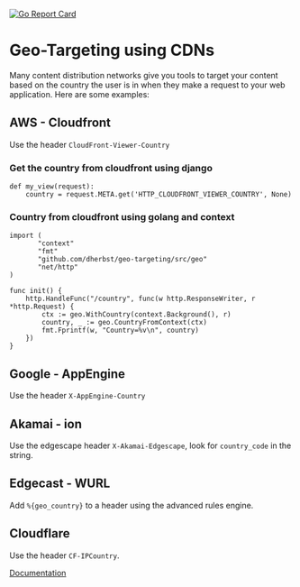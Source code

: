 [![Go Report Card](https://goreportcard.com/badge/github.com/dherbst/geo-targeting?style=flat-square)](https://goreportcard.com/report/github.com/dherbst/geo-targeting)

# Geo-Targeting using CDNs
Many content distribution networks give you tools to target your content based on the country the user is in when they make a request to your web application.   Here are some examples:

## AWS - Cloudfront
Use the header `CloudFront-Viewer-Country`

### Get the country from cloudfront using django

```
def my_view(request):
    country = request.META.get('HTTP_CLOUDFRONT_VIEWER_COUNTRY', None)
```

### Country from cloudfront using golang and context

```
import (
       "context"
       "fmt"
       "github.com/dherbst/geo-targeting/src/geo"
       "net/http"
)

func init() {
	http.HandleFunc("/country", func(w http.ResponseWriter, r *http.Request) {
		ctx := geo.WithCountry(context.Background(), r)
		country, _ := geo.CountryFromContext(ctx)
		fmt.Fprintf(w, "Country=%v\n", country)
	})
}
```

## Google - AppEngine
Use the header `X-AppEngine-Country`

## Akamai - ion
Use the edgescape header `X-Akamai-Edgescape`, look for `country_code` in the string.

## Edgecast - WURL

Add `%{geo_country}` to a header using the advanced rules engine.

## Cloudflare
Use the header `CF-IPCountry`.

[Documentation](https://support.cloudflare.com/hc/en-us/articles/200168236-Configuring-Cloudflare-IP-Geolocation)
